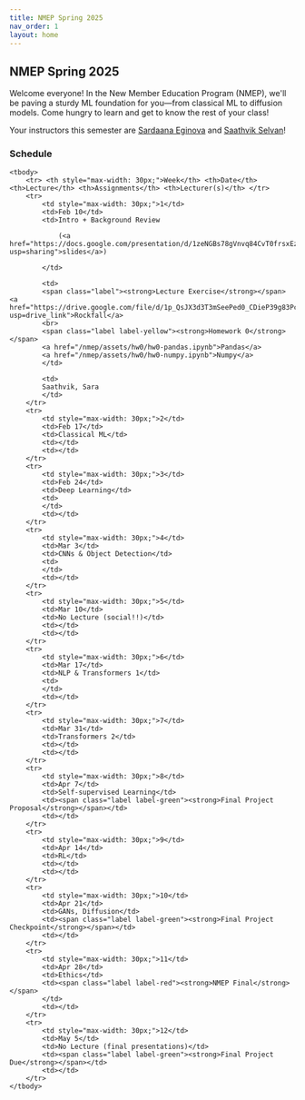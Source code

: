 ```yaml
---
title: NMEP Spring 2025
nav_order: 1
layout: home
---
```


## NMEP Spring 2025

Welcome everyone!
In the New Member Education Program (NMEP), we'll be paving a sturdy ML foundation for you—from classical ML to diffusion models. Come hungry to learn and get to know the rest of your class!

Your instructors this semester are [Sardaana Eginova](mailto:eginovasardaana@berkeley.edu) and [Saathvik Selvan](mailto:sselvan@berkeley.edu)!


### Schedule

<table style="table-layout: fixed;">
    <colgroup>
       <col span="1" style="width: 30px;">
       <col span="1" style="width: 60px;">
       <col span="1" style="width: calc(40% - 120px)">
       <col span="1" style="width: calc(60% - 120px)">
       <col span="1" style="width: 150px;">
    </colgroup>

    <tbody>
        <tr> <th style="max-width: 30px;">Week</th> <th>Date</th> <th>Lecture</th> <th>Assignments</th> <th>Lecturer(s)</th> </tr>
        <tr>
            <td style="max-width: 30px;">1</td>
            <td>Feb 10</td>
            <td>Intro + Background Review

                (<a href="https://docs.google.com/presentation/d/1zeNGBs78gVnvq84CvT0frsxEzig48B6P9VeMewC6ijE/edit?usp=sharing">slides</a>)

            </td>
            
            <td>
            <span class="label"><strong>Lecture Exercise</strong></span> <a href="https://drive.google.com/file/d/1p_QsJX3d3T3mSeePed0_CDieP39g83Pc/view?usp=drive_link">Rockfall</a>
            <br>
            <span class="label label-yellow"><strong>Homework 0</strong></span>
            <a href="/nmep/assets/hw0/hw0-pandas.ipynb">Pandas</a>
            <a href="/nmep/assets/hw0/hw0-numpy.ipynb">Numpy</a>
            </td>

            <td>
            Saathvik, Sara
            </td>
        </tr>
        <tr>
            <td style="max-width: 30px;">2</td>
            <td>Feb 17</td>
            <td>Classical ML</td>
            <td></td>
            <td></td>
        </tr>
        <tr>
            <td style="max-width: 30px;">3</td>
            <td>Feb 24</td>
            <td>Deep Learning</td>
            <td>
            </td>
            <td></td>
        </tr>
        <tr>
            <td style="max-width: 30px;">4</td>
            <td>Mar 3</td>
            <td>CNNs & Object Detection</td>
            <td>
            </td>
            <td></td>
        </tr>
        <tr>
            <td style="max-width: 30px;">5</td>
            <td>Mar 10</td>
            <td>No Lecture (social!!)</td>
            <td></td>
            <td></td>
        </tr>
        <tr>
            <td style="max-width: 30px;">6</td>
            <td>Mar 17</td>
            <td>NLP & Transformers 1</td>
            <td>
            </td>
            <td></td>
        </tr>
        <tr>
            <td style="max-width: 30px;">7</td>
            <td>Mar 31</td>
            <td>Transformers 2</td>
            <td></td>
            <td></td>
        </tr>
        <tr>
            <td style="max-width: 30px;">8</td>
            <td>Apr 7</td>
            <td>Self-supervised Learning</td>
            <td><span class="label label-green"><strong>Final Project Proposal</strong></span></td>
            <td></td>
        </tr>
        <tr>
            <td style="max-width: 30px;">9</td>
            <td>Apr 14</td>
            <td>RL</td>
            <td></td>
            <td></td>
        </tr>
        <tr>
            <td style="max-width: 30px;">10</td>
            <td>Apr 21</td>
            <td>GANs, Diffusion</td>
            <td><span class="label label-green"><strong>Final Project Checkpoint</strong></span></td>
            <td></td>
        </tr>
        <tr>
            <td style="max-width: 30px;">11</td>
            <td>Apr 28</td>
            <td>Ethics</td>
            <td><span class="label label-red"><strong>NMEP Final</strong></span>
            </td>
            <td></td>
        </tr>
        <tr>
            <td style="max-width: 30px;">12</td>
            <td>May 5</td>
            <td>No Lecture (final presentations)</td>
            <td><span class="label label-green"><strong>Final Project Due</strong></span></td>
            <td></td>
        </tr>
    </tbody>
</table>


[Just the Docs]: https://just-the-docs.github.io/just-the-docs/
[GitHub Pages]: https://docs.github.com/en/pages
[README]: https://github.com/just-the-docs/just-the-docs-template/blob/main/README.md
[Jekyll]: https://jekyllrb.com
[GitHub Pages / Actions workflow]: https://github.blog/changelog/2022-07-27-github-pages-custom-github-actions-workflows-beta/
[use this template]: https://github.com/just-the-docs/just-the-docs-template/generate
